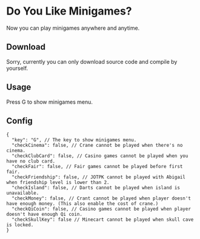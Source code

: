 # Do You Like Minigames?

Now you can play minigames anywhere and anytime.

## Download

Sorry, currently you can only download source code and compile by yourself.

## Usage

Press G to show minigames menu.

## Config

```jsonc
{
  "key": "G", // The key to show minigames menu.
  "checkCinema": false, // Crane cannot be played when there's no cinema.
  "checkClubCard": false, // Casino games cannot be played when you have no club card.
  "checkFair": false, // Fair games cannot be played before first fair.
  "checkFriendship": false, // JOTPK cannot be played with Abigail when friendship level is lower than 2.
  "checkIsland": false, // Darts cannot be played when island is unavailable.
  "checkMoney": false, // Crant cannot be played when player doesn't have enough money. (This also enable the cost of crane.)
  "checkQiCoin": false, // Casino games cannot be played when player doesn't have enough Qi coin.
  "checkSkullKey": false // Minecart cannot be played when skull cave is locked.
}
```

